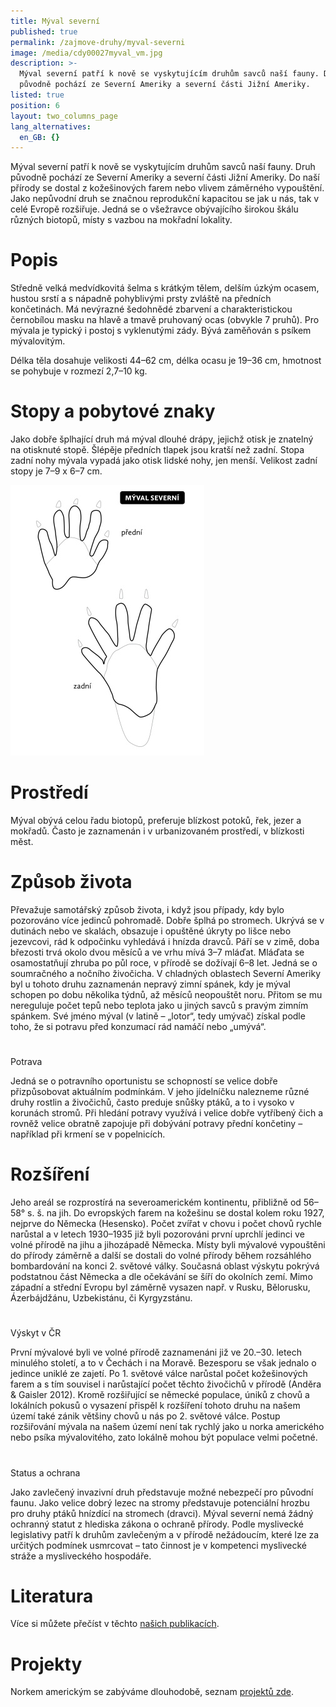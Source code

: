 ```yaml
---
title: Mýval severní
published: true
permalink: /zajmove-druhy/myval-severni
image: /media/cdy00027myval_vm.jpg
description: >-
  Mýval severní patří k nově se vyskytujícím druhům savců naší fauny. Druh
  původně pochází ze Severní Ameriky a severní části Jižní Ameriky.
listed: true
position: 6
layout: two_columns_page
lang_alternatives:
  en_GB: {}
---
```

Mýval severní patří k nově se vyskytujícím druhům savců naší fauny. Druh původně pochází ze Severní Ameriky a severní části Jižní Ameriky. Do naší přírody se dostal z kožešinových farem nebo vlivem záměrného vypouštění. Jako nepůvodní druh se značnou reprodukční kapacitou se jak u nás, tak v celé Evropě rozšiřuje. Jedná se o všežravce obývajícího širokou škálu různých biotopů, místy s vazbou na mokřadní lokality.

# Popis

Středně velká medvídkovitá šelma s krátkým tělem, delším úzkým ocasem, hustou srstí a s nápadně pohyblivými prsty zvláště na předních končetinách. Má nevýrazné šedohnědé zbarvení a charakteristickou černobílou masku na hlavě a tmavě pruhovaný ocas (obvykle 7 pruhů). Pro mývala je typický i postoj s vyklenutými zády.
Bývá zaměňován s psíkem mývalovitým. 

Délka těla dosahuje velikosti 44–62 cm, délka ocasu je 19–36 cm, hmotnost se pohybuje v rozmezí 2,7–10 kg.

# Stopy a pobytové znaky

Jako dobře šplhající druh má mýval dlouhé drápy, jejichž otisk je znatelný na otisknuté stopě. Šlépěje předních tlapek jsou kratší než zadní. Stopa zadní nohy mývala vypadá jako otisk lidské nohy, jen menší.  Velikost zadní stopy je 7–9 x 6–7 cm.

![](/media/stopy_mýval.jpg)

# Prostředí

Mýval obývá celou řadu biotopů, preferuje blízkost potoků, řek, jezer a mokřadů. Často je zaznamenán i v urbanizovaném prostředí, v blízkosti měst.

# Způsob života

Převažuje samotářský způsob života, i když jsou případy, kdy bylo pozorováno více jedinců pohromadě. Dobře šplhá po stromech. Ukrývá se v dutinách nebo ve skalách, obsazuje i opuštěné úkryty po lišce nebo jezevcovi, rád k odpočinku vyhledává i hnízda dravců. Páří se v zimě, doba březosti trvá okolo dvou měsíců a ve vrhu mívá 3–7 mláďat. Mláďata se osamostatňují zhruba po půl roce, v přírodě se dožívají 6–8 let. Jedná se o soumračného a nočního živočicha. V chladných oblastech Severní Ameriky byl u tohoto druhu zaznamenán nepravý zimní spánek, kdy je mýval schopen po dobu několika týdnů, až měsíců neopouštět noru. Přitom se mu nereguluje počet tepů nebo teplota jako u jiných savců s pravým zimním spánkem. Své jméno mýval (v latině – „lotor“, tedy umývač) získal podle toho, že si potravu před konzumací rád namáčí nebo „umývá“. 

# 
Potrava

Jedná se o potravního oportunistu se schopností se velice dobře přizpůsobovat aktuálním podmínkám. V jeho jídelníčku nalezneme různé druhy rostlin a živočichů, často preduje snůšky ptáků, a to i vysoko v korunách stromů. Při hledání potravy využívá i velice dobře vytříbený čich a rovněž velice obratně zapojuje při dobývání potravy přední končetiny – například při krmení se v popelnicích.

# Rozšíření

Jeho areál se rozprostírá na severoamerickém kontinentu, přibližně od 56–58° s. š. na jih. Do evropských farem na kožešinu se dostal kolem roku 1927, nejprve do Německa (Hesensko). Počet zvířat v chovu i počet chovů rychle narůstal a v letech 1930–1935 již byli pozorováni první uprchlí jedinci ve volné přírodě na jihu a jihozápadě Německa. Místy byli mývalové vypouštěni do přírody záměrně a další se dostali do volné přírody během rozsáhlého bombardování na konci 2. světové války. Současná oblast výskytu pokrývá podstatnou část Německa a dle očekávání se šíří do okolních zemí. Mimo západní a střední Evropu byl záměrně vysazen např. v Rusku, Bělorusku, Ázerbájdžánu, Uzbekistánu, či Kyrgyzstánu.

# 
Výskyt v ČR

První mývalové byli ve volné přírodě zaznamenáni již ve 20.–30. letech minulého století, a to v Čechách i na Moravě. Bezesporu se však jednalo o jedince uniklé ze zajetí. Po 1. světové válce narůstal počet kožešinových farem a s tím souvisel i narůstající počet těchto živočichů v přírodě (Anděra & Gaisler 2012). Kromě rozšiřující se německé populace, úniků z chovů a lokálních pokusů o vysazení přispěl k rozšíření tohoto druhu na našem území také zánik většiny chovů u nás po 2. světové válce. Postup rozšiřování mývala na našem území není tak rychlý jako u norka amerického nebo psíka mývalovitého, zato lokálně mohou být populace velmi početné. 

# 
Status a ochrana

Jako zavlečený invazivní druh představuje možné nebezpečí pro původní faunu. Jako velice dobrý lezec na stromy představuje potenciální hrozbu pro druhy ptáků hnízdící na stromech (dravci). Mýval severní nemá žádný ochranný statut z hlediska zákona o ochraně přírody. Podle myslivecké legislativy patří k druhům zavlečeným a v přírodě nežádoucím, které lze za určitých podmínek usmrcovat – tato činnost je v kompetenci myslivecké stráže a mysliveckého hospodáře.

# Literatura

Více si můžete přečíst v těchto [našich publikacích](http://alka-wildlife-cs.netlify.com/publications#category=m%C3%BDval-severn%C3%AD).

# Projekty

Norkem americkým se zabýváme dlouhodobě, seznam [projektů zde](http://alka-wildlife-cs.netlify.com/projects#category=m%C3%BDval-severn%C3%AD).
